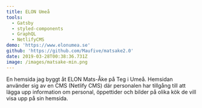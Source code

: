 ```yaml
---
title: ELON Umeå
tools:
  - Gatsby
  - styled-components
  - GraphQL
  - NetlifyCMS
demo: 'https://www.elonumea.se'
github: 'https://github.com/Maufive/matsake2.0'
date: 2019-03-28T00:38:36.731Z
image: /images/matsake-min.png
---
```

En hemsida jag byggt åt ELON Mats-Åke på Teg i Umeå. Hemsidan använder sig av en CMS (Netlify CMS) där personalen har tillgång till att lägga upp information om personal, öppettider och bilder på olika kök de vill visa upp på sin hemsida.
